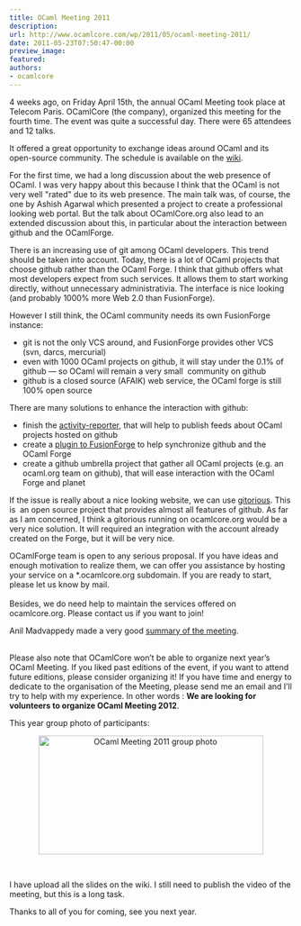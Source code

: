 ```yaml
---
title: OCaml Meeting 2011
description:
url: http://www.ocamlcore.com/wp/2011/05/ocaml-meeting-2011/
date: 2011-05-23T07:50:47-00:00
preview_image:
featured:
authors:
- ocamlcore
---
```


<p>4 weeks ago, on Friday April 15th, the annual OCaml Meeting took place at Telecom Paris. OCamlCore (the company), organized this meeting for the fourth time. The event was quite a successful day. There were 65 attendees and 12 talks.</p>
<p>It offered a great opportunity to exchange ideas around OCaml and its open-source community. The schedule is available on the <a href="https://forge.ocamlcore.org/plugins/mediawiki/wiki/ocaml-meeting/index.php/OCamlMeeting2011">wiki</a>.</p>
<p>For the first time, we had a long discussion about the web presence of OCaml. I was very happy about this because I think that the OCaml is not very well &quot;rated&quot; due to its web presence. The main talk was, of course, the one by Ashish Agarwal which presented a project to create a professional looking web portal. But the talk about OCamlCore.org also lead to an extended discussion about this, in particular about the interaction between github and the OCamlForge.</p>
<p>There is an increasing use of git among OCaml developers. This trend should be taken into account. Today, there is a lot of OCaml projects that choose github rather than the OCaml Forge. I think that github offers what most developers expect from such services. It allows them to start working directly, without unnecessary administrativia. The interface is nice looking (and probably 1000% more Web 2.0 than FusionForge).</p>
<p>However I still think, the OCaml community needs its own FusionForge instance:</p>
<ul>
<li>git is not the only VCS around, and FusionForge provides other VCS (svn, darcs, mercurial)</li>
<li>even with 1000 OCaml projects on github, it will stay under the 0.1% of github &mdash; so OCaml will remain a very small&nbsp; community on github</li>
<li>github is a closed source (AFAIK) web service, the OCaml forge is still 100% open source</li>
</ul>
<p>There are many solutions to enhance the interaction with github:</p>
<ul>
<li>finish the <a href="https://github.com/gildor478/activity-reporter">activity-reporter</a>, that will help to publish feeds about OCaml projects hosted on github</li>
<li>create a <a href="https://forge.ocamlcore.org/tracker/index.php?func=detail&amp;aid=604&amp;group_id=1&amp;atid=102">plugin to FusionForge</a> to help synchronize github and the OCaml Forge</li>
<li>create a github umbrella project that gather all OCaml projects (e.g. an ocaml.org team on github), that will ease interaction with the OCaml Forge and planet</li>
</ul>
<p>If the issue is really about a nice looking website, we can use <a href="http://gitorious.org/">gitorious</a>. This is&nbsp; an open source project that provides almost all features of github. As far as I am concerned, I think a gitorious running on ocamlcore.org would be a very nice solution. It will required an integration with the account already created on the Forge, but it will be very nice.</p>
<p>OCamlForge team is open to any serious proposal. If you have ideas and enough motivation to realize them, we can offer you assistance by hosting your service on a *.ocamlcore.org subdomain. If you are ready to start, please let us know by mail.&nbsp;&nbsp;&nbsp;&nbsp;&nbsp;&nbsp;&nbsp;&nbsp;&nbsp;&nbsp;&nbsp;&nbsp;&nbsp;&nbsp;&nbsp;&nbsp;&nbsp;&nbsp;&nbsp;&nbsp;&nbsp;&nbsp;&nbsp;&nbsp;&nbsp;&nbsp;&nbsp;&nbsp;&nbsp;&nbsp;&nbsp;&nbsp;&nbsp;&nbsp;&nbsp;&nbsp;&nbsp;&nbsp;&nbsp;&nbsp;&nbsp;&nbsp;&nbsp;&nbsp;&nbsp;&nbsp;&nbsp;&nbsp;&nbsp;&nbsp;&nbsp;&nbsp;&nbsp;&nbsp;&nbsp;&nbsp;&nbsp;&nbsp;&nbsp;&nbsp;&nbsp;&nbsp;&nbsp;&nbsp;&nbsp;&nbsp;&nbsp;&nbsp;&nbsp;&nbsp;&nbsp;&nbsp;&nbsp;&nbsp;&nbsp;&nbsp;&nbsp;&nbsp;&nbsp; <br/>
&nbsp;&nbsp;&nbsp;&nbsp;&nbsp;&nbsp;&nbsp;&nbsp;&nbsp;&nbsp;&nbsp;&nbsp;&nbsp;&nbsp;&nbsp;&nbsp;&nbsp;&nbsp;&nbsp;&nbsp;&nbsp;&nbsp;&nbsp;&nbsp;&nbsp;&nbsp;&nbsp;&nbsp;&nbsp;&nbsp;&nbsp;&nbsp;&nbsp;&nbsp;&nbsp;&nbsp;&nbsp;&nbsp;&nbsp;&nbsp;&nbsp;&nbsp;&nbsp;&nbsp;&nbsp;&nbsp;&nbsp;&nbsp;&nbsp;&nbsp;&nbsp;&nbsp;&nbsp;&nbsp;&nbsp;&nbsp;&nbsp;&nbsp;&nbsp;&nbsp;&nbsp;&nbsp;&nbsp;&nbsp;&nbsp;&nbsp;&nbsp;&nbsp;&nbsp;&nbsp;&nbsp;&nbsp;&nbsp;&nbsp;&nbsp;&nbsp;&nbsp;&nbsp;&nbsp;&nbsp;&nbsp;&nbsp;&nbsp;&nbsp;&nbsp;&nbsp;&nbsp;&nbsp;&nbsp;&nbsp;&nbsp;&nbsp;&nbsp;&nbsp;&nbsp;&nbsp;&nbsp;&nbsp;&nbsp;&nbsp;&nbsp;&nbsp;&nbsp;&nbsp;&nbsp;&nbsp;&nbsp;&nbsp;&nbsp;&nbsp;&nbsp;&nbsp;&nbsp;&nbsp;&nbsp;&nbsp; <br/>
Besides, we do need help to maintain the services offered on ocamlcore.org. Please contact us if you want to join!</p>
<p>Anil Madvappedy made a very good <a href="http://anil.recoil.org/2011/04/15/ocaml-users-group.html">summary of the meeting</a>.</p>
<p><strong><br/>
</strong>Please also note that OCamlCore won&rsquo;t be able to organize next year&rsquo;s OCaml Meeting. If you liked past editions of the event, if you want to attend future editions, please consider organizing it! If you have time and energy to dedicate to the organisation of the Meeting, please send me an email and I&rsquo;ll try to help with my experience. In other words : <strong>We are looking for volunteers to organize OCaml Meeting 2012</strong>.</p>
<p>This year group photo of participants:</p>
<p style="text-align: center;"><img src="http://www.ocamlcore.com/wp/wp-content/uploads/IMG_1115_small.JPG" width="400" height="211" alt="OCaml Meeting 2011 group photo"/></p>
<p>&nbsp;</p>
<p>I have upload all the slides on the wiki. I still need to publish the video of the meeting, but this is a long task.</p>
<p>Thanks to all of you for coming, see you next year.</p>

